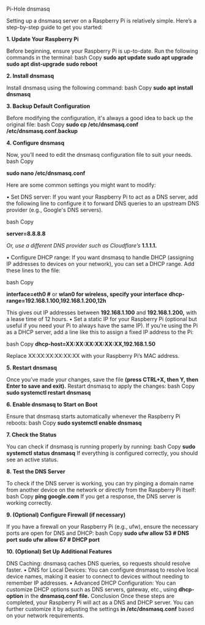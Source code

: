 ﻿Pi-Hole dnsmasq

Setting up a dnsmasq server on a Raspberry Pi is relatively simple. Here’s a step-by-step guide to get you started:

**1. Update Your Raspberry Pi**   

Before beginning, ensure your Raspberry Pi is up-to-date. Run the following commands in the terminal:
bash
Copy
**sudo apt update**
**sudo apt upgrade**
**sudo apt dist-upgrade**
**sudo reboot**

**2. Install dnsmasq**

Install dnsmasq using the following command:
bash
Copy
**sudo apt install dnsmasq**

**3. Backup Default Configuration**

Before modifying the configuration, it's always a good idea to back up the original file:
bash
Copy
**sudo cp /etc/dnsmasq.conf /etc/dnsmasq.conf.backup**

**4. Configure dnsmasq**

Now, you’ll need to edit the dnsmasq configuration file to suit your needs.
bash
Copy

**sudo nano /etc/dnsmasq.conf**

Here are some common settings you might want to modify:

• Set DNS server: If you want your Raspberry Pi to act as a DNS server, add the following line to configure it to forward DNS queries to an upstream DNS provider (e.g., Google's DNS servers).

bash
Copy

**server=8.8.8.8**

*Or, use a different DNS provider such as Cloudflare’s* **1.1.1.1.**

• Configure DHCP range: If you want dnsmasq to handle DHCP (assigning IP addresses to devices on your network), you can set a DHCP range. Add these lines to the file:

bash
Copy

**interface=eth0    #** or **wlan0 for wireless, specify your interface**
**dhcp-range=192.168.1.100,192.168.1.200,12h**

This gives out IP addresses between **192.168.1.100** and **192.168.1.200,** with a lease time of 12 hours.
• Set a static IP for your Raspberry Pi (optional but useful if you need your Pi to always have the same IP). If you're using the Pi as a DHCP server, add a line like this to assign a fixed IP address to the Pi:

bash
Copy
**dhcp-host=XX:XX:XX:XX:XX:XX,192.168.1.50**

Replace XX:XX:XX:XX:XX:XX with your Raspberry Pi’s MAC address.

**5. Restart dnsmasq**

Once you’ve made your changes, save the file **(press CTRL+X, then Y, then Enter to save and exit).** Restart dnsmasq to apply the changes:
bash
Copy
**sudo systemctl restart dnsmasq**

**6. Enable dnsmasq to Start on Boot**

Ensure that dnsmasq starts automatically whenever the Raspberry Pi reboots:
bash
Copy
**sudo systemctl enable dnsmasq**

**7. Check the Status**

You can check if dnsmasq is running properly by running:
bash
Copy
**sudo systemctl status dnsmasq**
If everything is configured correctly, you should see an active status.

**8. Test the DNS Server**

To check if the DNS server is working, you can try pinging a domain name from another device on the network or directly from the Raspberry Pi itself:
bash
Copy
**ping google.com**
If you get a response, the DNS server is working correctly.

**9. (Optional) Configure Firewall (if necessary)**

If you have a firewall on your Raspberry Pi (e.g., ufw), ensure the necessary ports are open for DNS and DHCP:
bash
Copy
**sudo ufw allow 53  # DNS port**
**sudo ufw allow 67  # DHCP port**

**10. (Optional) Set Up Additional Features**
 
DNS Caching: dnsmasq caches DNS queries, so requests should resolve faster.
• DNS for Local Devices: You can configure dnsmasq to resolve local device names, making it easier to connect to devices without needing to remember IP addresses.
• Advanced DHCP Configuration: You can customize DHCP options such as DNS servers, gateway, etc., using **dhcp-option** in the **dnsmasq.conf file.**
Conclusion
Once these steps are completed, your Raspberry Pi will act as a DNS and DHCP server. You can further customize it by adjusting the settings **in /etc/dnsmasq.conf** based on your network requirements.


